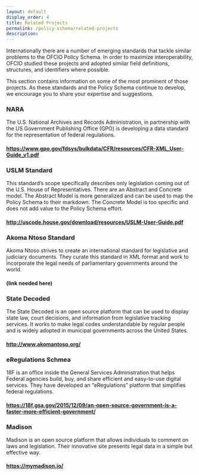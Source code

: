 ```yaml
---
layout: default
display_order: 4
title: Related Projects
permalink: /policy-schema/related-projects
description: 
---
```


Internationally there are a number of emerging standards that tackle similar problems to the OFCIO Policy Schema. In order to maximize interoperability, OFCIO studied these projects and adopted similar field definitions, structures, and identifiers where possible. 

This section contains information on some of the most prominent of those projects.  As these standards and the Policy Schema continue to develop, we encourage you to share your expertise and suggestions.

### NARA 
The U.S. National Archives and Records Administration, in partnership with the US Government Publishing Office (GPO) is developing a data standard for the representation of federal regulations. 
#### https://www.gpo.gov/fdsys/bulkdata/CFR/resources/CFR-XML_User-Guide_v1.pdf


### USLM Standard
This standard’s scope specifically describes only legislation coming out of the U.S. House of Representatives. There are an Abstract and Concrete model. The Abstract Model is more generalized and can be used to map the Policy Schema to their markdown. The Concrete Model is too specific and does not add value to the Policy Schema effort.
#### http://uscode.house.gov/download/resources/USLM-User-Guide.pdf

### Akoma Ntoso Standard
Akoma Ntoso strives to create an international standard for legislative and judiciary documents.  They curate this standard in XML format and work to incorporate the legal needs of parliamentary governments around the world.
#### (link needed here)

### State Decoded
The State Decoded is an open source platform that can be used to display state law, court decisions, and information from legislative tracking services.  It works to make legal codes understandable by regular people and is widely adopted in municipal governments across the United States.
#### http://www.akomantoso.org/

### eRegulations Schmea
18F is an office inside the General Services Administration that helps Federal agencies build, buy, and share efficient and easy-to-use digital services. They have developed an “eRegulations” platform that simplifies federal regulations.
#### https://18f.gsa.gov/2015/12/09/an-open-source-government-is-a-faster-more-efficient-government/

### Madison
Madison is an open source platform that allows individuals to comment on laws and legislation. Their innovative site presents legal data in a simple but effective way.
#### https://mymadison.io/


